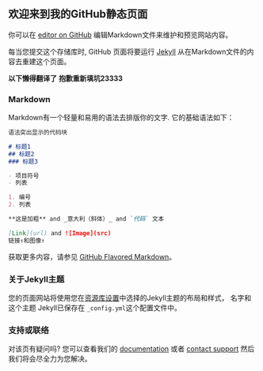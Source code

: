 ## 欢迎来到我的GitHub静态页面

你可以在 [editor on GitHub](https://github.com/mitian233/General/edit/master/README.md) 编辑Markdown文件来维护和预览网站内容。

每当您提交这个存储库时, GitHub 页面将要运行 [Jekyll](https://jekyllrb.com/) 从在Markdown文件的内容去重建这个页面。

**以下懒得翻译了**
**抱歉重新填坑23333**

### Markdown

Markdown有一个轻量和易用的语法去排版你的文字. 它的基础语法如下：

```markdown
语法突出显示的代码块

# 标题1
## 标题2
### 标题3

- 项目符号
- 列表

1. 编号
2. 列表

**这是加粗** and _意大利（斜体）_ and `代码` 文本

[Link](url) and ![Image](src)
链接↑和图像↑
```

获取更多内容，请参见 [GitHub Flavored Markdown](https://guides.github.com/features/mastering-markdown/)。

### 关于Jekyll主题

您的页面网站将使用您在[资源库设置](https://github.com/mitian233/General/settings)中选择的Jekyll主题的布局和样式， 名字和这个主题 Jekyll已保存在 `_config.yml`这个配置文件中。 

### 支持或联络

对该页有疑问吗? 您可以查看我们的 [documentation](https://help.github.com/categories/github-pages-basics/) 或者 [contact support](https://github.com/contact) 然后我们将会尽全力为您解决。
